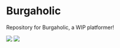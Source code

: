 # Burgaholic
Repository for Burgaholic, a WIP platformer!

![](https://github.com/ghostpancakes/burgaholic/blob/main/assets/misc/gifs/PART%202/2_restart.gif)
![](https://github.com/ghostpancakes/burgaholic/blob/main/assets/misc/gifs/PART%202/3_brelephant.gif)
